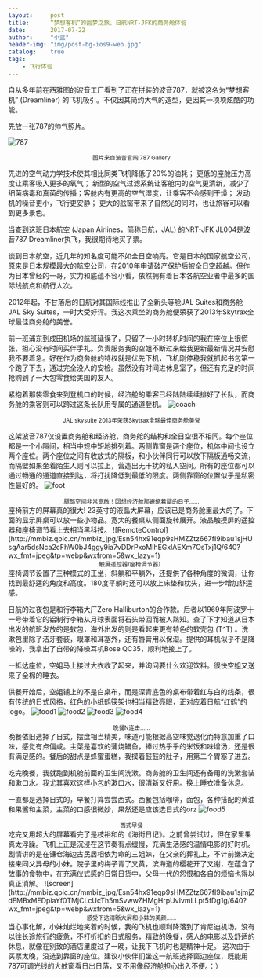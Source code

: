 ```yaml
---
layout:     post
title:      “梦想客机”的圆梦之旅，日航NRT-JFK的商务舱体验
date:       2017-07-22
author:     "小蓝"
header-img: "img/post-bg-ios9-web.jpg"
catalog:    true
tags:
    - 飞行体验
---
```

自从多年前在西雅图的波音工厂看到了正在拼装的波音787，就被这名为“梦想客机” (Dreamliner) 的飞机吸引。不仅因其简约大气的造型，更因其一项项炫酷的功能。

先放一张787的帅气照片。

![787](http://mmbiz.qpic.cn/mmbiz_jpg/Esn54hx91eqp9sHMZZtz667fI9ibau1sjx4ET99cMBiaAdd4dVKv8hj8Xt7rzH7yQIm6ShkcbzibqzMKEEAYVXQjg/640?wx_fmt=jpeg&tp=webp&wxfrom=5&wx_lazy=1)
<center><small>图片来自波音官网 787 Gallery</small></center>

先进的空气动力学技术使其相比同类飞机降低了20%的油耗；
更低的座舱压力高度让乘客吸入更多的氧气；
新型的空气过滤系统让客舱内的空气更清新，减少了细菌病毒和真菌的传播；客舱内有更高的空气湿度，让乘客不会感到干燥；
发动机的噪音更小，飞行更安静；
更大的舷窗带来了自然光的同时，也让旅客可以看到更多景色。

当查到这班日本航空 (Japan Airlines，简称日航，JAL) 的NRT-JFK JL004是波音787 Dreamliner执飞，我很期待地买了票。

谈到日本航空，近几年的知名度可能不如全日空响亮。它是日本的国家航空公司，原来是日本规模最大的航空公司，在2010年申请破产保护后被全日空超越。但作为日本曾经的一哥，实力和底蕴不容小看，依然拥有着日本各航空业者中最多的国际线航点和航行人次。

2012年起，不甘落后的日航对其国际线推出了全新头等舱JAL Suites和商务舱JAL Sky Suites，一时大受好评。我这次乘坐的商务舱便荣获了2013年Skytrax全球最佳商务舱的美誉。

前一班浦东到成田机场的航班延误了，只留了一小时转机时间的我在座位上很慌张，担心没有时间买伴手礼。负责服务我的空姐不断过来给我更新最新情况并安慰我不要着急。好在作为商务舱的特权就是优先下机，飞机刚停稳我就抓起书包第一个跑了下去，通过完全没人的安检。虽然没有时间进休息室了，但还有充足的时间抢购到了一大包零食给美国的友人。

紧抱着那袋零食来到登机口的时候，经济舱的乘客已经陆陆续续排好了长队，而商务舱的乘客则可以跨过这条长队用专属的通道登机。
![coach](http://mmbiz.qpic.cn/mmbiz_jpg/Esn54hx91eqp9sHMZZtz667fI9ibau1sjGcOBV0wV4V8gicwDp0rbcEL0HyrbibpuFzqwRickWYCYz97uibwPyhRia7A/640?wx_fmt=jpeg&tp=webp&wxfrom=5&wx_lazy=1)
<center><small>JAL skysuite 2013年荣获Skytrax全球最佳商务舱美誉</small></center>


这架波音787仅设置商务舱和经济舱，商务舱的结构和全日空很不相同。每个座位都是一个小隔间，相当中规中矩地排列着。两侧靠窗是两个座位，机体中间也设立两个座位。两个座位之间有收放式的隔板，和小伙伴同行可以放下隔板通畅交流，而隔壁如果坐着陌生人则可以拉上，营造出无干扰的私人空间。所有的座位都可以通过畅通的通道直接到达，将打扰降低到最低的限度。两侧靠窗的位置似乎是私密性最好的。
![foot](http://mmbiz.qpic.cn/mmbiz_jpg/Esn54hx91eqp9sHMZZtz667fI9ibau1sjOiaPIqXzuVEcicO0ndTKzjZ9bOuhZVSlibibrLnQKwaOUNaeN1RXc2uHvA/640?wx_fmt=jpeg&tp=webp&wxfrom=5&wx_lazy=1)


<center><small>腿部空间非常宽敞！回想经济舱那蜷缩着腿的日子……</small></center>
座椅前方的屏幕真的很大! 23英寸的液晶大屏幕，应该已是商务舱里最大的了。下面的显示屏桌可以放一些小物品。宽大的餐桌从侧面旋转展开。液晶触摸屏的遥控器和座椅调节看上去相当黑科技。
![RemoteControl](http://mmbiz.qpic.cn/mmbiz_jpg/Esn54hx91eqp9sHMZZtz667fI9ibau1sjHUsgAar5dsNca2cFhW0bJ4ggy9ia7vDDrPxoMlhEGxlAEXm7OsTxj1Q/640?wx_fmt=jpeg&tp=webp&wxfrom=5&wx_lazy=1)


<center><small>触屏遥控器/座椅调节器）</small></center>
座椅调节设置了三种模式的正坐，斜躺和平躺外，还提供了各种角度的微调，让你找到最舒适的角度和高度。180度平躺时还可以放上床垫和枕头，进一步增加舒适感。

日航的过夜包是和行李箱大厂Zero Halliburton的合作款。后者以1969年阿波罗十一号带着它的铝制行李箱从月球表面将石头带回而被人熟知。查了下才知道从日本出发的航班发放的是软包，海外出发的则是看起来更有特色的软壳包 (T^T) 。洗漱包里除了洁牙套装，眼罩和耳塞外，还有唇膏用以保湿。提供的耳机似乎不是降噪的，我拿出了自带的降噪耳机Bose QC35，顺利地接上了。

一抵达座位，空姐马上接过大衣收了起来，并询问要什么欢迎饮料。很快空姐又送来了全棉的睡衣。

供餐开始后，空姐铺上的不是白桌布，而是深青底色的桌布带着红与白的线条，很有传统的日式风格，红色的小纸鹤筷架也相当精致亮眼，正对应着日航“红鹤”的logo。
![food1](http://mmbiz.qpic.cn/mmbiz_jpg/Esn54hx91eqp9sHMZZtz667fI9ibau1sjR2lKSNibf3iabkGwoO3SSTHUXicH28t1DcswCbSfMCSIuSW6cKVA3c3SA/640?wx_fmt=jpeg&tp=webp&wxfrom=5&wx_lazy=1)
![food2](http://mmbiz.qpic.cn/mmbiz_jpg/Esn54hx91eqp9sHMZZtz667fI9ibau1sjRQZC9NZTwevribDhefH2xTM3X3hj3PJlpTUhBKdic6QGvygdCrEG1stQ/640?wx_fmt=jpeg&tp=webp&wxfrom=5&wx_lazy=1)
![food3](http://mmbiz.qpic.cn/mmbiz_jpg/Esn54hx91eqp9sHMZZtz667fI9ibau1sj0Xdia7icLPI5SOTR7aeCBc7ickK8GbicN3kazv431wyBbHbqK2lacXU66g/640?wx_fmt=jpeg&tp=webp&wxfrom=5&wx_lazy=1)
![food4](http://mmbiz.qpic.cn/mmbiz_jpg/Esn54hx91eqp9sHMZZtz667fI9ibau1sjFkjibqbGia9HjQ68B5ibsHUCo0p308Wz3Z2ib8mVtEbqYUyPTajoRkm1mA/640?wx_fmt=jpeg&tp=webp&wxfrom=5&wx_lazy=1)
<center><small>晚餐N连击……</small></center>
晚餐依旧选择了日式，摆盘相当精美，味道可能根据高空味觉退化而特意加重了口味，感觉有点偏咸。主菜是喜欢的蒲烧鳗鱼，捧过热乎乎的米饭和味增汤，还是很有满足感的。餐后的甜点是蜂蜜蛋糕，我摸着鼓鼓的肚子，用第二个胃塞了进去。

吃完晚餐，我就跑到机舱前面的卫生间洗漱。商务舱的卫生间还有备用的洗漱套装和漱口水。我尤其喜欢这样小包的漱口水，很清新又好用。换上睡衣准备休息。

一直都是选择日式的，早餐打算尝尝西式。西餐包括咖啡，面包，各种搭配的黄油和果酱和主菜，主菜的口感很微妙，果然还是应该选日式的orz
![food5](http://mmbiz.qpic.cn/mmbiz_jpg/Esn54hx91eqp9sHMZZtz667fI9ibau1sjbAJAnxibFehibx1C5viauBYCnppKuFpUDFQHAYeqZMzOFpPomWmFeyzvw/640?wx_fmt=jpeg&tp=webp&wxfrom=5&wx_lazy=1)


<center><small>西式早餐</small></center>
吃完又用超大的屏幕看完了是枝裕和的《海街日记》。之前曾尝试过，但在家里果真太浮躁。飞机上正是沉浸在这节奏有点缓慢，充满生活感的温情电影的好时机。剧情讲的是在镰仓海边古民居相依为命的三姐妹，在父亲的葬礼上，不计前嫌决定接来同父异母的小妹。院子里的梅子青了又黄，滨海道的樱花开了又谢，在蕴含了故事的食物中，在充满仪式感的日常日货中，父母一代的怨恨和各自的烦恼也得以真正消解。
![screen](http://mmbiz.qpic.cn/mmbiz_jpg/Esn54hx91eqp9sHMZZtz667fI9ibau1sjmjZdEMBxMEDpiaYf0TMjCLcUcTh5mSvwwZHMgHrpUvIvmLLpt5fDg1g/640?wx_fmt=jpeg&tp=webp&wxfrom=5&wx_lazy=1)


<center><small>感受下这清晰大屏和小妹的美颜……</small></center>
当心事化解，小妹灿烂地笑着的时候，我的飞机也顺利降落到了肯尼迪机场。没有以往长途旅行的疲惫，不打折扣的日式服务，精致的晚餐，感人的电影以及舒适的休息，就像在别致的酒店里度过了一晚，让我下飞机时也是精神十足。
这次由于买票太晚，没选到靠窗的座位。建议小伙伴们坐这一航班选择窗边座位，既能用787可调光线的大舷窗看日出日落，又不用像经济舱担心出入不便。：）

